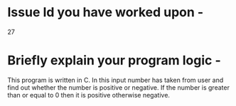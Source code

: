 # Issue Id you have worked upon -
27

# Briefly explain your program logic -
This program is written in C. In this input number has taken from user and find out whether the number is positive or negative. If the number is greater than or equal to 0 then it is positive otherwise negative.
